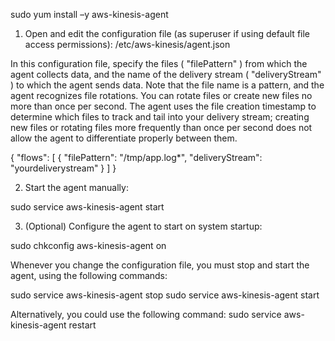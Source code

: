 sudo yum install –y aws-kinesis-agent



1) Open and edit the configuration file (as superuser if using default file access permissions): /etc/aws-kinesis/agent.json

In this configuration file, specify the files ( "filePattern" ) from which the agent collects data, and the name of the delivery stream ( "deliveryStream" ) to which the agent sends data. Note that the file name is a pattern, and the agent recognizes file rotations. You can rotate files or create new files no more than once per second. The agent uses the file creation timestamp to determine which files to track and tail into your delivery stream; creating new files or rotating files more frequently than once per second does not allow the agent to differentiate properly between them.

{ 
"flows": [
{ 
"filePattern": "/tmp/app.log*", 
"deliveryStream": "yourdeliverystream"
} 
] 
} 



2) Start the agent manually:

sudo service aws-kinesis-agent start


3) (Optional) Configure the agent to start on system startup:

sudo chkconfig aws-kinesis-agent on



Whenever you change the configuration file, you must stop and start the agent, using the following commands:

sudo service aws-kinesis-agent stop
sudo service aws-kinesis-agent start


Alternatively, you could use the following command:
sudo service aws-kinesis-agent restart
